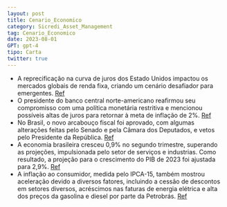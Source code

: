 ```yaml
---
layout: post
title: Cenario_Economico
category: Sicredi_Asset_Management
tag: Cenario_Economico
date: 2023-08-01
GPT: gpt-4
tipo: Carta
twitter: true
---
```


- A reprecificação na curva de juros dos Estado Unidos impactou os mercados globais de renda fixa, criando um cenário desafiador para emergentes.
<a href="#" onclick="search_on_pdf('Nesse cenário, o Banco Central iniciou o ciclo de flexibilizaçãomonetária na reunião de agosto, com')">Ref</a>
- O presidente do banco central norte-americano reafirmou seu compromisso com uma política monetária restritiva e mencionou possíveis altas de juros para retornar à meta de inflação de 2%.
<a href="#" onclick="search_on_pdf('Nesse cenário, o Banco Central iniciou o ciclo de flexibilizaçãomonetária na reunião de agosto, com')">Ref</a>
- No Brasil, o novo arcabouço fiscal foi aprovado, com algumas alterações feitas pelo Senado e pela Câmara dos Deputados, e vetos pelo Presidente da República.
<a href="#" onclick="search_on_pdf('O texto da reforma tributária, aprovado com 375 votos a favor e 113 contra, traz uma proposta para a')">Ref</a>
- A economia brasileira cresceu 0,9% no segundo trimestre, superando as projeções, impulsionada pelo setor de serviços e industrias. Como resultado, a projeção para o crescimento do PIB de 2023 foi ajustada para 2,9%.
<a href="#" onclick="search_on_pdf('preços de alimentos. Projetamos que o IPCA encerrará o ano em4,8% e atingirá 3,9% em 2024.Os ativo')">Ref</a>
- A inflação ao consumidor, medida pelo IPCA-15, também mostrou aceleração devido a diversos fatores, incluindo a cessão de descontos em setores diversos, acréscimos nas faturas de energia elétrica e alta dos preços da gasolina e diesel por parte da Petrobrás.
<a href="#" onclick="search_on_pdf('pela Fitch e as surpresas benignas nos índices de preços. OIPCA de junho e o IPCA-15 de julho regis')">Ref</a>
